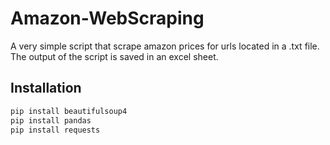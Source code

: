 # Amazon-WebScraping
A very simple script that scrape amazon prices for urls located in a .txt file. <br />
The output of the script is saved in an excel sheet.

## Installation
```bash
pip install beautifulsoup4
pip install pandas
pip install requests
```

